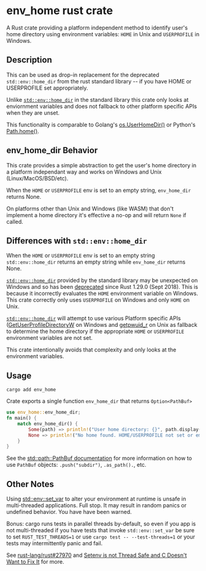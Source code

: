 # env_home rust crate

A Rust crate providing a platform independent method to identify user's home directory
using environment variables: `HOME` in Unix and `USERPROFILE` in Windows.

## Description

This can be used as drop-in replacement for the deprecated `std::env::home_dir`
from the rust standard library -- if you have HOME or USERPROFILE set appropriately.

Unlike [`std::env::home_dir`](https://doc.rust-lang.org/std/env/fn.home_dir.html)
in the standard library this crate only looks at enviornment variables
and does not fallback to other platform specific APIs when they are unset.

This functionality is comparable to Golang's [os.UserHomeDir()](https://pkg.go.dev/os#UserHomeDir)
or Python's [Path.home()](https://docs.python.org/3/library/pathlib.html#pathlib.Path.home).

## env_home_dir Behavior

This crate provides a simple abstraction to get the user's home directory
in a platform independant way and works on Windows and Unix (Linux/MacOS/BSD/etc).

When the `HOME` or `USERPROFILE` env is set to an empty string, `env_home_dir` returns None.

On platforms other than Unix and Windows (like WASM) that don't implement
a home directory it's effective a no-op and will return `None` if called.

## Differences with `std::env::home_dir`

When the `HOME` or `USERPROFILE` env is set to an empty string
`std::env::home_dir` returns an empty string while `env_home_dir` returns None.

[`std::env::home_dir`](https://doc.rust-lang.org/std/env/fn.home_dir.html)
provided by the standard library may be unexpected on Windows and so has been
[deprecated](https://doc.rust-lang.org/std/env/fn.home_dir.html#deprecation)
since Rust 1.29.0 (Sept 2018).
This is because it incorrectly evaluates the `HOME` environment variable on Windows.
This crate correctly only uses `USERPROFILE` on Windows and only `HOME` on Unix.

[`std::env::home_dir`](https://doc.rust-lang.org/std/env/fn.home_dir.html)
will attempt to use various Platform specific APIs
([GetUserProfileDirectoryW](https://learn.microsoft.com/en-us/windows/win32/api/userenv/nf-userenv-getuserprofiledirectoryw)
on Windows and [getpwuid_r](https://linux.die.net/man/3/getpwuid_r) on Unix
as fallback to determine the home directory if the appropriate
`HOME` or `USERPROFILE` environment variables are not set.

This crate intentionally avoids that complexity and only looks at the environment variables.

## Usage

```shell
cargo add env_home
```

Crate exports a single function `env_home_dir` that returns `Option<PathBuf>`

```rust
use env_home::env_home_dir;
fn main() {
    match env_home_dir() {
        Some(path) => println!("User home directory: {}", path.display()),
        None => println!("No home found. HOME/USERPROFILE not set or empty"),
    }
}
```

See the [std::path::PathBuf documentation](https://doc.rust-lang.org/std/path/struct.PathBuf.html)
for more information on how to use `PathBuf` objects: `.push("subdir")`, `.as_path().`, etc.

## Other Notes

Using
[std::env::set_var](https://doc.rust-lang.org/std/env/fn.set_var.html) to alter your environment
at runtime is unsafe in multi-threaded applications. Full stop.
It may result in random panics or undefined behavior. You have have been warned.

Bonus: cargo runs tests in parallel threads by-default, so even if you app is not multi-threaded
if you have tests that invoke `std::env::set_var` be sure to set `RUST_TEST_THREADS=1`
or use `cargo test -- --test-threads=1` or your tests may intermittently panic and fail.

See [rust-lang/rust#27970](https://github.com/rust-lang/rust/issues/27970) and
[Setenv is not Thread Safe and C Doesn't Want to Fix It](https://www.evanjones.ca/setenv-is-not-thread-safe.html)
for more.
